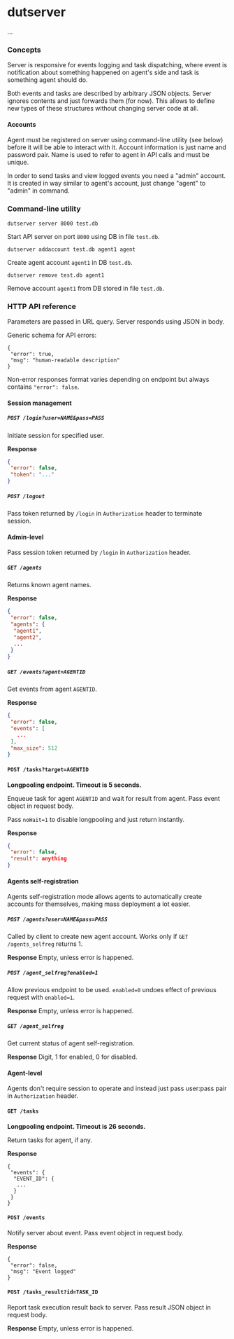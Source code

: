 # dutserver

...

### Concepts

Server is responsive for events logging and task dispatching, where
event is notification about something happened on agent's side and
task is something agent should do.

Both events and tasks are described by arbitrary JSON objects. Server
ignores contents and just forwards them (for now). This allows to
define new types of these structures without changing server code at
all.

#### Accounts

Agent must be registered on server using command-line utility (see
below) before it will be able to interact with it. Account information
is just name and password pair. Name is used to refer to agent in API
calls and must be unique.

In order to send tasks and view logged events you need a "admin" account.
It is created in way similar to agent's account, just change "agent" to
"admin" in command.

### Command-line utility

```
dutserver server 8000 test.db
```
Start API server on port `8000` using DB in file `test.db`.

```
dutserver addaccount test.db agent1 agent
```
Create agent account `agent1` in DB `test.db`.

```
dutserver remove test.db agent1
```
Remove account `agent1` from DB stored in file `test.db`.


### HTTP API reference

Parameters are passed in URL query. Server responds using JSON in body.

Generic schema for API errors:
```
{
 "error": true,
 "msg": "human-readable description"
}
```
Non-error responses format varies depending on endpoint but always contains
`"error": false`.

#### Session management

##### `POST /login?user=NAME&pass=PASS`
Initiate session for specified user.

**Response**
```json
{
 "error": false,
 "token": "..."
}
```


##### `POST /logout`
Pass token returned by `/login` in `Authorization` header to terminate
session.

#### Admin-level

Pass session token returned by `/login` in `Authorization` header.

##### `GET /agents`

Returns known agent names.

**Response**
```json
{
 "error": false,
 "agents": {
  "agent1",
  "agent2",
  ...
 }
}
```

##### `GET /events?agent=AGENTID`

Get events from agent `AGENTID`.

**Response**
```json
{
 "error": false,
 "events": [
   ...
 ],
 "max_size": 512
}
```

#### `POST /tasks?target=AGENTID`

**Longpooling endpoint. Timeout is 5 seconds.**

Enqueue task for agent `AGENTID` and wait for result from agent.
Pass event object in request body.

Pass `noWait=1` to disable longpooling and just return instantly.

**Response**
```json
{
 "error": false,
 "result": anything
}
```

#### Agents self-registration

Agents self-registration mode allows agents to automatically create
accounts for themselves, making mass deployment a lot easier.

##### `POST /agents?user=NAME&pass=PASS`

Called by client to create new agent account.
Works only if `GET /agents_selfreg` returns 1.

**Response**
Empty, unless error is happened.

##### `POST /agent_selfreg?enabled=1`

Allow previous endpoint to be used. `enabled=0` undoes
effect of previous request with `enabled=1`.

**Response**
Empty, unless error is happened.

##### `GET /agent_selfreg`

Get current status of agent self-registration.

**Response**
Digit, 1 for enabled, 0 for disabled.

#### Agent-level

Agents don't require session to operate and instead just pass
user:pass pair in `Authorization` header.

#### `GET /tasks`

**Longpooling endpoint. Timeout is 26 seconds.**

Return tasks for agent, if any.

**Response**
```
{
 "events": {
  "EVENT_ID": {
   ...
  }
 }
}
```

#### `POST /events`

Notify server about event.
Pass event object in request body.

**Response**
```
{
 "error": false,
 "msg": "Event logged"
}
```

#### `POST /tasks_result?id=TASK_ID`

Report task execution result back to server.
Pass result JSON object in request body.

**Response**
Empty, unless error is happened.
